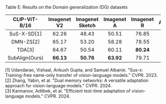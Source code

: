 Table E: Results on the Domain generalization (DG) datasets

| CLIP-ViT-B/16 | Imagenet V2 | Imagenet Sketch | Imagenet A | Imagenet R | Average |
| :---: | :---: | :---: | :---: | :---: | :---: |
| SuS-X-SD\[1\] | 62.26 | 48.43 | 50.51 | 76.85 | 59.51 |
| DMN-ZS\[2\] | 65.17 | 53.20 | 58.28 | 78.55 | 63.80 |
| TDA\[3\] | 64.67 | 50.54 | 60.11 | **80.24** | 63.89 |
| SubAlign(Ours) | **66.13** | **50.76** | **63.92** | 79.71 | **65.13** |

[1] Udandarao, Vishaal, Ankush Gupta, and Samuel Albanie. "Sus-x: Training-free name-only transfer of vision-language models." CVPR. 2023.  
[2] Zhang, Yabin, et al. "Dual memory networks: A versatile adaptation approach for vision-language models." CVPR. 2024.  
[3] Karmanov, Adilbek, et al. "Efficient test-time adaptation of vision-language models." CVPR. 2024.  
